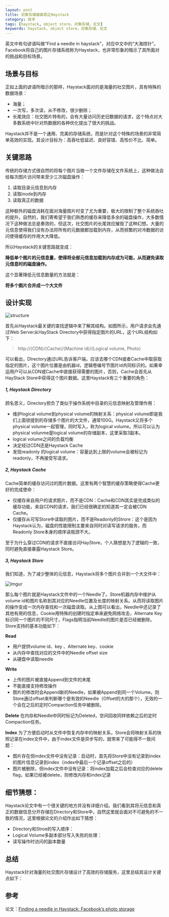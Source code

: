 ```yaml
---
layout: post
title: 对象存储面面观之Haystack
category: 技术
tags: [haystack, object store，对象存储，论文]
keywords: haystack, object store，对象存储，论文
---
```




英文中有句谚语叫做“Find a needle in haystack”，对应中文中的“大海捞针”。Facebook将自己的图片存储系统称为Haystack，也非常形象的暗示了其所面对的挑战和目标场景。

## **场景与目标**

正如上面的谚语所暗示的那样，Haystack面对的是海量的社交图片，具有特殊的数据场景：

- 海量；
- 一次写，多次读，从不修改，很少删除；
- 长尾效应：社交图片特有的，会有大量访问历史旧数据的请求，这个特点对大多数系统中针对热数据的各种优化提出了很大的挑战。

Haystack并不是一个通用、完美的存储系统，而是针对这个特殊的场景的非常简单高效的实现。其设计目标为：高吞吐低延迟、良好容错、高性价不比、简单。



## **关键思路**

传统的存储方式很自然的将每个图片当做一个文件存储在文件系统上，这种做法会给每次图片访问带来至少三次磁盘操作：

1. 读取目录元信息到内存
2. 读取inode到内存
3. 读取真正的数据

这种额外的磁盘消耗在面对海量图片时变了尤为重要，极大的限制了整个系统吞吐的提升。自然的，我们寄希望于我们熟悉的缓存来降低多余的磁盘操作，大多数情况下这种做法总是奏效的，但这次，社交图片的长尾效应摧毁了这种幻想。大量的元信息使得我们没有办法将所有的元数据都加载到内存，从而频繁的对冷数据的访问使得缓存的作用大大降低。

所以Haystack的关键思路就变成：

**降低单个图片的元信息量，使得将全部元信息加载到内存成为可能，从而避免读取元信息时的磁盘操作。**

这个显著降低元信息数量的方法就是：

**将多个图片合并成一个大文件**



## **设计实现**

![structure](http://i.imgur.com/PHL3FvW.png)

首先从Haystack最关键的查找逻辑中来了解其结构。如图所示，用户请求会先通过Web Server从HayStack Directory中获得指定图片的URL，这个URL结构如下：

> http://⟨CDN⟩/⟨Cache⟩/⟨Machine id⟩/⟨Logical volume, Photo⟩

可以看出，DIrectory通过URL告诉客户端，应该去哪个CDN或者Cache中取获取指定的图片，这个图片位置是由机器id，逻辑卷编号节图片id共同标识的。如果幸运用户可以从CDN或Cache中直接获得需要的图片，否则，Cache会首先从HayStack Store中获得这个图片数据。这里Haystack有三个重要的角色：

##### **1, Haystack Directory**

顾名思义，Directory担负了类似于操作系统中目录的元信息映射及管理作用：

- 维护logical volume到physical volume的映射关系：physical volume即是我们上面锁提到的存储多个图片的大文件，通常100G。Haystack又将多个physical volume一起管理，同时写入，称为logical volume。所以可以认为physical volunme是logical volume的存储副本，这里采取3副本。
- logical volume之间的负载均衡
- 决定经过CDN还是Haystack Cache
- 发现readonly 的logical volume：容量达到上限的volume会被标记为readonly，不再接受写请求。

##### **2, Haystack Cache**

Cache简单的缓存访问过的图片数据。这里有两个智慧的缓存策略使得Cache更好的完成使命：

- 仅缓存来自用户的请求图片，而不是CDN：Cache和CDN其实是完成类似的缓存功能，来自CDN的请求，我们已经很确定的知道其一定会被CDN Cache。
- 仅缓存从可写Store中读取的图片，而不是Readonly的Strore：这个是因为Haystack认为，磁盘的性能限制主要来自同时对读写请求的服务，而Readonly Store本身的顺序读瓶颈不大。

至于为什么穿过CDN的请求不直接访问HayStore，个人猜想是为了逻辑的一致，同时避免直接暴露Haystack Store。

##### **3, Haystack Store**

我们知道，为了减少整体的元信息，Haystack将多个图片合并到一个大文件中：

![Imgur](http://i.imgur.com/NEanKP0.jpg)

那么每个图片就是Haystack文件中的一个Needle了。Store机器内存中维护从volume id和图片名称到其对应的Needle位置及长度的映射关系。从而将读取图片的操作变成一次内存查找和一次磁盘读取。从上图可以看出，Needle中还记录了其他有用的信息，Cookie用特殊的创建时指定串来避免网络攻击，Alternate Key标识同一个图片的不同尺寸，Flags指明当前Needle的图片是否已经被删除。Store支持的基本功能如下：

**Read**

- 用户提供volume id、key 、Alternate key、cookie
- 从内存中查找对应的文件中的Needle offset size
- 从硬盘中读取needle

**Write**
- 上传的图片被直接Append到文件的末尾
- 不能直接支持修改操作
- 图片的修改时会Append新的Needle，如果被Append到同一个Volume，则Store通过offset来判断哪个是有效的Needle（Offset的大的那个），无效的一个会在之后的定时Compaction任务中被删除。

**Delete**
在内存和Needle中同时标记为Deleted，空间回收同样依赖之后的定时Compaction任务。

**Index**
为了方便启动时从文件中恢复内存中的映射关系，Store会将映射关系的快照记录在index文件中，由于index文件是异步写的，就带来了可能得不一致问题：

- 图片存在但index文件中没有记录：启动时，首先将Store中没有记录到index的图片信息记录到index（index中最后一个记录offset之后的）
- 图片被删除，但index文件中没有记录：将index加载之后会检查对应的delete flag，如果已经被delete，则修改内存和index记录



## **细节猜想：**

Haystack论文中有一个很关键的地方并没有详细介绍。我们看到其将元信息和真正的数据信息分开存储在Directory和Store中，自然这里就会面对不可避免的不一致的情况，这里根据论文的介绍作出如下猜想：

- Directory和Stroe的写入顺序：
- Logical Volume多副本部分写入失败的处理：
- 读写操作时访问的副本数量



## **总结**

Haystack针对海量的社交图片存储设计了高效的存储服务，这里总结其设计关键点如下：





## **参考**

论文：[Finding a needle in Haystack: Facebook’s photo storage](http://static.usenix.org/event/osdi10/tech/full_papers/Beaver.pdf)